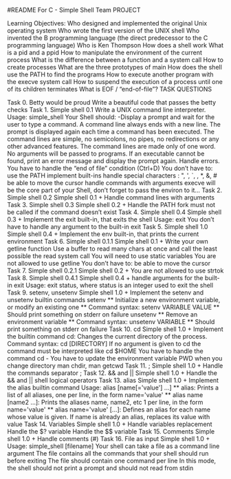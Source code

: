 #README For C - Simple Shell Team PROJECT

Learning Objectives:
Who designed and implemented the original Unix operating system
Who wrote the first version of the UNIX shell
Who invented the B programming language (the direct predecessor to the C programming language)
Who is Ken Thompson
How does a shell work
What is a pid and a ppid
How to manipulate the environment of the current process
What is the difference between a function and a system call
How to create processes
What are the three prototypes of main
How does the shell use the PATH to find the programs
How to execute another program with the execve system call
How to suspend the execution of a process until one of its children terminates
What is EOF / “end-of-file”?
                           TASK QUESTIONS


Task 0. Betty would be proud
Write a beautiful code that passes the betty checks
Task 1. Simple shell 0.1
Write a UNIX command line interpreter.
Usage: simple_shell Your Shell should: -Display a prompt and wait for the user to type a command. A command line always ends with a new line.
The prompt is displayed again each time a command has been executed.
The command lines are simple, no semicolons, no pipes, no redirections or any other advanced features.
The command lines are made only of one word. No arguments will be passed to programs.
If an executable cannot be found, print an error message and display the prompt again.
Handle errors.
You have to handle the “end of file” condition (Ctrl+D) You don’t have to:
use the PATH
implement built-ins
handle special characters : ", ', `, , *, &, #
be able to move the cursor
handle commands with arguments execve will be the core part of your Shell, don’t forget to pass the environ to it…
Task 2. Simple shell 0.2
Simple shell 0.1 +
Handle command lines with arguments
Task 3. Simple shell 0.3
Simple shell 0.2 +
Handle the PATH
fork must not be called if the command doesn’t exist
Task 4. Simple shell 0.4
Simple shell 0.3 +
Implement the exit built-in, that exits the shell
Usage: exit
You don’t have to handle any argument to the built-in exit
Task 5. Simple shell 1.0
Simple shell 0.4 +
Implement the env built-in, that prints the current environment
Task 6. Simple shell 0.1.1
Simple shell 0.1 +
Write your own getline function
Use a buffer to read many chars at once and call the least possible the read system call
You will need to use static variables
You are not allowed to use getline You don’t have to:
be able to move the cursor
Task 7. Simple shell 0.2.1
Simple shell 0.2 +
You are not allowed to use strtok
Task 8. Simple shell 0.4.1
Simple shell 0.4 +
handle arguments for the built-in exit
Usage: exit status, where status is an integer used to exit the shell
Task 9. setenv, unsetenv
Simple shell 1.0 + Implement the setenv and unsetenv builtin commands
setenv ** Initialize a new environment variable, or modify an existing one ** Command syntax: setenv VARIABLE VALUE ** Should print something on stderr on failure
unsetenv ** Remove an environment variable ** Command syntax: unsetenv VARIABLE ** Should print something on stderr on failure
Task 10. cd
Simple shell 1.0 + Implement the builtin command cd:
Changes the current directory of the process.
Command syntax: cd [DIRECTORY]
If no argument is given to cd the command must be interpreted like cd $HOME
You have to handle the command cd -
You have to update the environment variable PWD when you change directory man chdir, man getcwd
Task 11. ;
Simple shell 1.0 +
Handle the commands separator ;
Task 12. && and ||
Simple shell 1.0 +
Handle the && and || shell logical operators
Task 13. alias
Simple shell 1.0 +
Implement the alias builtin command
Usage: alias [name[='value'] ...] ** alias: Prints a list of all aliases, one per line, in the form name='value' ** alias name [name2 ...]: Prints the aliases name, name2, etc 1 per line, in the form name='value' ** alias name='value' [...]: Defines an alias for each name whose value is given. If name is already an alias, replaces its value with value
Task 14. Variables
Simple shell 1.0 +
Handle variables replacement
Handle the $? variable
Handle the $$ variable
Task 15. Comments
Simple shell 1.0 +
Handle comments (#)
Task 16. File as input
Simple shell 1.0 +
Usage: simple_shell [filename]
Your shell can take a file as a command line argument
The file contains all the commands that your shell should run before exiting
The file should contain one command per line
In this mode, the shell should not print a prompt and should not read from stdin


